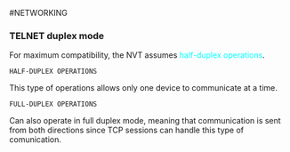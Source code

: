 #NETWORKING 


### TELNET duplex mode 

For maximum compatibility, the NVT assumes <span style="color:cyan;">half-duplex operations</span>. 

`HALF-DUPLEX OPERATIONS`

This type of operations allows only one device to communicate at a time. 

`FULL-DUPLEX OPERATIONS`

Can also operate in full duplex mode, meaning that communication is sent from both directions since TCP sessions can handle this type of comunication. 
